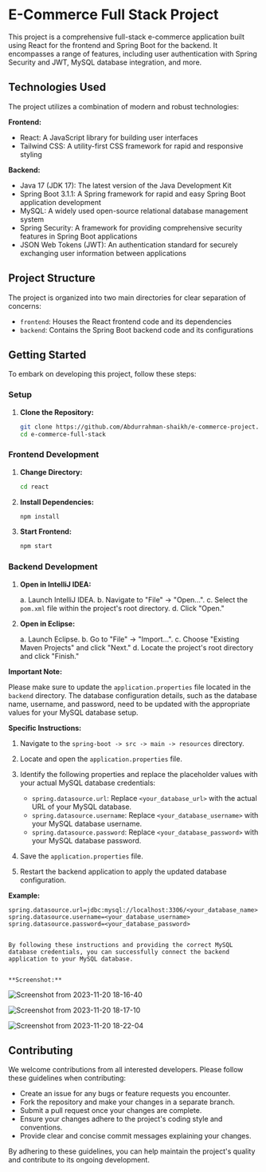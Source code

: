 # E-Commerce Full Stack Project

This project is a comprehensive full-stack e-commerce application built using React for the frontend and Spring Boot for the backend. It encompasses a range of features, including user authentication with Spring Security and JWT, MySQL database integration, and more.

## Technologies Used

The project utilizes a combination of modern and robust technologies:

**Frontend:**

- React: A JavaScript library for building user interfaces
- Tailwind CSS: A utility-first CSS framework for rapid and responsive styling

**Backend:**

- Java 17 (JDK 17): The latest version of the Java Development Kit
- Spring Boot 3.1.1: A Spring framework for rapid and easy Spring Boot application development
- MySQL: A widely used open-source relational database management system
- Spring Security: A framework for providing comprehensive security features in Spring Boot applications
- JSON Web Tokens (JWT): An authentication standard for securely exchanging user information between applications

## Project Structure

The project is organized into two main directories for clear separation of concerns:

- `frontend`: Houses the React frontend code and its dependencies
- `backend`: Contains the Spring Boot backend code and its configurations

## Getting Started

To embark on developing this project, follow these steps:

### Setup

1. **Clone the Repository:**

    ```bash
    git clone https://github.com/Abdurrahman-shaikh/e-commerce-project.git
    cd e-commerce-full-stack
    ```

### Frontend Development

1. **Change Directory:**

    ```bash
    cd react
    ```

2. **Install Dependencies:**

    ```bash
    npm install
    ```

3. **Start Frontend:**

    ```bash
    npm start
    

### Backend Development

1. **Open in IntelliJ IDEA:**

    a. Launch IntelliJ IDEA.
    b. Navigate to "File" -> "Open...".
    c. Select the `pom.xml` file within the project's root directory.
    d. Click "Open."

2. **Open in Eclipse:**

    a. Launch Eclipse.
    b. Go to "File" -> "Import...".
    c. Choose "Existing Maven Projects" and click "Next."
    d. Locate the project's root directory and click "Finish."


**Important Note:**

Please make sure to update the `application.properties` file located in the `backend` directory. The database configuration details, such as the database name, username, and password, need to be updated with the appropriate values for your MySQL database setup.

**Specific Instructions:**

1. Navigate to the `spring-boot -> src -> main -> resources` directory.
2. Locate and open the `application.properties` file.
3. Identify the following properties and replace the placeholder values with your actual MySQL database credentials:

   * `spring.datasource.url`: Replace `<your_database_url>` with the actual URL of your MySQL database.
   * `spring.datasource.username`: Replace `<your_database_username>` with your MySQL database username.
   * `spring.datasource.password`: Replace `<your_database_password>` with your MySQL database password.

4. Save the `application.properties` file.
5. Restart the backend application to apply the updated database configuration.

**Example:**

```properties
spring.datasource.url=jdbc:mysql://localhost:3306/<your_database_name>
spring.datasource.username=<your_database_username>
spring.datasource.password=<your_database_password>


By following these instructions and providing the correct MySQL database credentials, you can successfully connect the backend application to your MySQL database.


**Screenshot:**

```

![Screenshot from 2023-11-20 18-16-40](https://github.com/Abdurrahman-shaikh/e-commerce-project/assets/90972063/7a42b49b-13ef-4303-98db-cf17ac378d26)

![Screenshot from 2023-11-20 18-17-10](https://github.com/Abdurrahman-shaikh/e-commerce-project/assets/90972063/35a9c02a-eab5-4d48-a23e-bed53900d3fa)

![Screenshot from 2023-11-20 18-22-04](https://github.com/Abdurrahman-shaikh/e-commerce-project/assets/90972063/cad066b8-33ec-4d26-97d4-b01608029a83)


## Contributing

We welcome contributions from all interested developers. Please follow these guidelines when contributing:

- Create an issue for any bugs or feature requests you encounter.
- Fork the repository and make your changes in a separate branch.
- Submit a pull request once your changes are complete.
- Ensure your changes adhere to the project's coding style and conventions.
- Provide clear and concise commit messages explaining your changes.

By adhering to these guidelines, you can help maintain the project's quality and contribute to its ongoing development.

